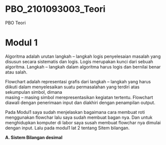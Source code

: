 # PBO_2101093003_Teori
PBO Teori
# Modul 1
Algoritma adalah urutan langkah – langkah logis penyelesaian masalah yang disusun secara sistematis dan logis. Logis merupakan kunci dari sebuah algoritma. Langkah – 
langkah dalam algoritma harus logis dan bernilai benar atau salah. 

Flowchart adalah representasi grafis dari langkah – langkah yang harus diikuti dalam menyelesaikan suatu permasalahan yang terdiri atas sekumpulan simbol, dimana   
masing – masing simbol merepresentasikan kegiatan tertentu. Flowchart diawali dengan penerimaan input dan diakhiri dengan penampilan output.

Pada Modul1 saya sudah menjelaskan bagaimana cara membuat roti menggunakan flowchar lalu saya sudah membuat bagan nya. Dan untuk menghidupkan komputer di labor saya susah membuat flowchar nya dimulai dengan input. Lalu pada modul1 lat 2 tentang Sitem bilangan.

**A. Sistem Bilangan desimal**
